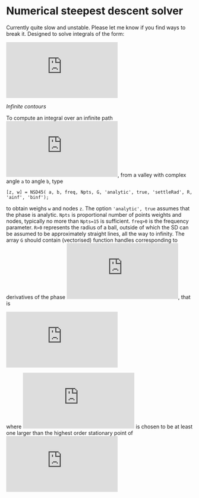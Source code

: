 # Numerical steepest descent solver

Currently quite slow and unstable. Please let me know if you find ways to break it. Designed to solve integrals of the form:

![equation](http://latex.codecogs.com/gif.latex?%5Cint_%5Cgamma%20f%28z%29%5Cmathrm%7Be%7D%5E%7B%5Cmathrm%7Bi%7D%5Comega%20g%28z%29%7D%5Cmathrm%7Bd%7Dz)

*Infinite contours*

To compute an integral over an infinite path ![equation](http://latex.codecogs.com/gif.latex?%5Cgamma), from a valley with complex angle ``a`` to angle ``b``, type
```
[z, w] = NSD45( a, b, freq, Npts, G, 'analytic', true, 'settleRad', R, 'ainf', 'binf');
```
to obtain weighs ``w`` and nodes ``z``. The option ``'analytic', true`` assumes that the phase is analytic. ``Npts`` is proportional number of points weights and nodes, typically no more than ``Npts=15`` is sufficient. ``freq>0`` is the frequency parameter. ``R>0`` represents the radius of a ball, outside of which the SD can be assumed to be approximately straight lines, all the way to infinity. The array ``G`` should contain (vectorised) function handles corresponding to derivatives of the phase ![equation](http://latex.codecogs.com/gif.latex?g), that is

![equation](http://latex.codecogs.com/gif.latex?G%3A%3D%28g%2Cg%27%2Cg%27%27%2C%5Cldots%2Cg%5E%7B%28n%29%7D%29%2C)

where ![equation](http://latex.codecogs.com/gif.latex?n) is chosen to be at least one larger than the highest order stationary point of ![equation](http://latex.codecogs.com/gif.latex?g)
